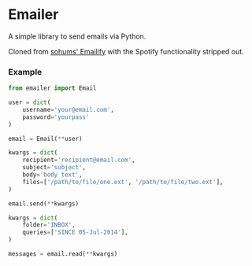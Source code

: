 # Emailer

A simple library to send emails via Python.

Cloned from [sohums' Emailify](https://github.com/sohums/Emailify) with the Spotify functionality stripped out.

### Example
```python
from emailer import Email

user = dict(
    username='your@email.com',
    password='yourpass'
)

email = Email(**user)

kwargs = dict(
    recipient='recipient@email.com',
    subject='subject',
    body='body text',
    files=['/path/to/file/one.ext', '/path/to/file/two.ext'],
)

email.send(**kwargs)

kwargs = dict(
    folder='INBOX',
    queries=['SINCE 05-Jul-2014'],
)

messages = email.read(**kwargs)
```
